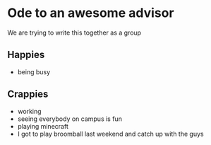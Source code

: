 # Ode to an awesome advisor
We are trying to write this together as a group


## Happies


- being busy

## Crappies
- working
- seeing everybody on campus is fun
- playing minecraft
-  I got to play broomball last weekend and catch up with the guys

